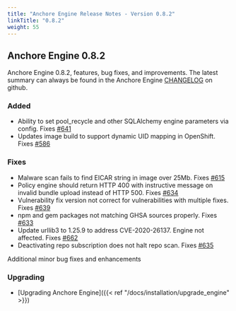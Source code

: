 ```yaml
---
title: "Anchore Engine Release Notes - Version 0.8.2"
linkTitle: "0.8.2"
weight: 55
---
```


## Anchore Engine 0.8.2

Anchore Engine 0.8.2, features, bug fixes, and improvements.  The latest summary can always be found in the Anchore Engine [CHANGELOG](https://github.com/anchore/anchore-engine/blob/master/CHANGELOG.md) on github.

### Added

+ Ability to set pool_recycle and other SQLAlchemy engine parameters via config. Fixes [#641](https://github.com/anchore/anchore-engine/issues/641)
+ Updates image build to support dynamic UID mapping in OpenShift. Fixes [#586](https://github.com/anchore/anchore-engine/issues/586)

### Fixes 

+ Malware scan fails to find EICAR string in image over 25Mb. Fixes [#615](https://github.com/anchore/anchore-engine/issues/615) 
+ Policy engine should return HTTP 400 with instructive message on invalid bundle upload instead of HTTP 500. Fixes [#634](https://github.com/anchore/anchore-engine/issues/634) 
+ Vulnerability fix version not correct for vulnerabilities with multiple fixes. Fixes [#639](https://github.com/anchore/anchore-engine/issues/639)
+ npm and gem packages not matching GHSA sources properly. Fixes [#633](https://github.com/anchore/anchore-engine/issues/633) 
+ Update urllib3 to 1.25.9 to address CVE-2020-26137. Engine not affected. Fixes [#662](https://github.com/anchore/anchore-engine/issues/662) 
+ Deactivating repo subscription does not halt repo scan. Fixes [#635](https://github.com/anchore/anchore-engine/issues/635)

Additional minor bug fixes and enhancements

### Upgrading

* [Upgrading Anchore Engine]({{< ref "/docs/installation/upgrade_engine" >}})
